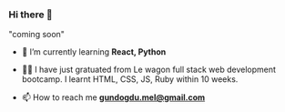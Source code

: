 ### Hi there 👋

<!--
**melormelike/melormelike** is a ✨ _special_ ✨ repository because its `README.md` (this file) appears on your GitHub profile.

Here are some ideas to get you started:

Hi 👋, I'm Melike Gundogdu
A junior full stack developer from Turkey

- 🔭 I’m currently working on a very very cool project-->"coming soon"

- 🌱 I’m currently learning **React, Python**

- 👨‍💻 I have just gratuated from Le wagon full stack web development bootcamp. I learnt HTML, CSS, JS, Ruby within 10 weeks.

- 📫 How to reach me **gundogdu.mel@gmail.com**
